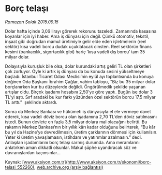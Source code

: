 # Borç telaşı

*Ramazan Solak 2015.09.15*

<div class="pNewsDetailMainContent" itemprop="articleBody">
 <p>
  Dolar hafta içinde 3,06 lirayı görerek rekorunu tazeledi. Zamanında kasasına koyanlar için iyi haber. Ama iş dünyası için değil. Çünkü otomotiv, tekstil, inşaat gibi doğrudan mamul üretimiyle gelir elde eden işletmelerin (reel sektör) kısa vadeli borcu dudak uçuklatacak cinsten. Reel sektörün finans kesimi (bankacılık, sigortacılık gibi) hariç ‘kısa vadeli dış borcu’ tam 35 milyar dolar.
 </p>
 <p>
  Dolayısıyla kuruşluk bile olsa, dolar kurundaki artış geliri TL olan şirketleri çok zorluyor. Öyle ki artık iş dünyası da bu konuda sesini yükseltmeye başladı. İstanbul Ticaret Odası Meclisi’nin eylül ayı toplantısında bu konuya değinen Oda Başkanı İbrahim Çağlar, vahim tabloyu, “Biz bu 35 milyar dolar borçlanırken kur bu düzeylerde değildi. Öngörülmedik şekilde yaşanan artışlar oldu. Birçok işadamı hesabını 2,50’ye göre yaptı. Bugün ise dolar 3 TL’yi aştı. Sırf aradaki bu kur farkı yüzünden özel sektörün borcu 17,5 milyar TL arttı.”  şeklinde aktardı.
 </p>
 <p>
  Sonra da Merkez Bankası ve hükümeti iş dünyasıyla el ele vermeye davet ederek, kısa vadeli döviz borcu olan işadamına 2,70 TL’den döviz satılmasını istedi. Bunun devlete en fazla 3,5 milyar dolara mal olacağını belirtti. Bu rakamın Merkez Bankası’nın bir yıllık kârı kadar olduğunu belirterek, “Bu kâr bu yıl da Hazine’ye devredilmesin, üretim çarklarının dönmesi için kullanılsın. Yeter ki üretim yavaşlamasın, istihdam ve yatırımlar azalmasın.” dedi. Anlaşılan işadamlarını borç telaşı sarmış durumda. Ama meramlarını anlatırken aman dikkatli olsunlar. Makul şüphe uyandıracak söz ve davranışlardan kaçınsınlar...
 </p>
</div>


Kaynak: [www.aksiyon.com.tr](http://www.aksiyon.com.tr/ekonomi/borc-telasi_552260), [web.archive.org (arşiv bağlantısı)](http://web.archive.org/web/20150930033208/http://www.aksiyon.com.tr/ekonomi/borc-telasi_552260)

